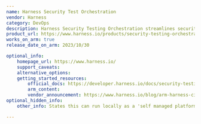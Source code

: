 ```yaml
---
name: Harness Security Test Orchestration
vendor: Harness
category: DevOps
description: Harness Security Testing Orchestration streamlines security testing by automating workflows, integrating diverse testing tools, and providing comprehensive risk insights to enhance application security efficiently.
product_url: https://www.harness.io/products/security-testing-orchestration
works_on_arm: true
release_date_on_arm: 2023/10/30

optional_info:
    homepage_url: https://www.harness.io/
    support_caveats:
    alternative_options:
    getting_started_resources:
        official_docs: https://developer.harness.io/docs/security-testing-orchestration/get-started/your-first-sto-pipeline
        arm_content:
        vendor_announcement: https://www.harness.io/blog/arm-harness-ci-cloud
optional_hidden_info:
    other_info: States this can run locally as a 'self managed platform' on this page www.harness.io/pricing

---
```

